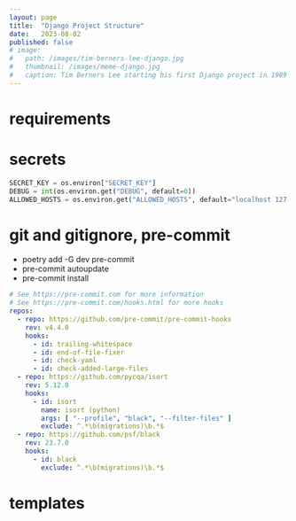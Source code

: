 ```yaml
---
layout: page
title:  "Django Project Structure"
date:   2023-08-02
published: false
# image: 
#   path: /images/tim-berners-lee-django.jpg
#   thumbnail: /images/meme-django.jpg
#   caption: Tim Berners Lee starting his first Django project in 1989
---
```


# requirements



# secrets 

```python
SECRET_KEY = os.environ["SECRET_KEY"]
DEBUG = int(os.environ.get("DEBUG", default=0))
ALLOWED_HOSTS = os.environ.get("ALLOWED_HOSTS", default="localhost 127.0.0.1 0.0.0.0").split()
```

# git and gitignore, pre-commit

* poetry add -G dev pre-commit
* pre-commit autoupdate
* pre-commit install


```yaml
# See https://pre-commit.com for more information
# See https://pre-commit.com/hooks.html for more hooks
repos:
  - repo: https://github.com/pre-commit/pre-commit-hooks
    rev: v4.4.0
    hooks:
      - id: trailing-whitespace
      - id: end-of-file-fixer
      - id: check-yaml
      - id: check-added-large-files
  - repo: https://github.com/pycqa/isort
    rev: 5.12.0
    hooks:
      - id: isort
        name: isort (python)
        args: [ "--profile", "black", "--filter-files" ]
        exclude: ^.*\b(migrations)\b.*$
  - repo: https://github.com/psf/black
    rev: 23.7.0
    hooks:
      - id: black
        exclude: ^.*\b(migrations)\b.*$
```

# templates

